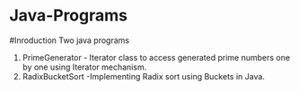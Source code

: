 # Java-Programs
#Inroduction
Two java programs 
1. PrimeGenerator - Iterator class to access generated prime numbers one by one using Iterator mechanism.
2. RadixBucketSort -Implementing  Radix sort using Buckets in Java.
